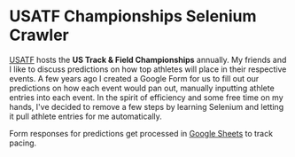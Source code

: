 # USATF Championships Selenium Crawler

[USATF](https://www.usatf.org) hosts the **US Track & Field Championships** annually.  My friends and I like to discuss predictions on how top athletes will place in their respective events.  A few years ago I created a Google Form for us to fill out our predictions on how each event would pan out, manually inputting athlete entries into each event.  In the spirit of efficiency and some free time on my hands, I've decided to remove a few steps by learning Selenium and letting it pull athlete entries for me automatically.

Form responses for predictions get processed in [Google Sheets]([https://www.usatf.org](https://docs.google.com/spreadsheets/d/1V8LlXGhOIk1sRK4owY4elCGELiGPrjUSM_v1LQjzquc/edit#gid=1732666240)https://docs.google.com/spreadsheets/d/1V8LlXGhOIk1sRK4owY4elCGELiGPrjUSM_v1LQjzquc/edit#gid=1732666240) to track pacing.
